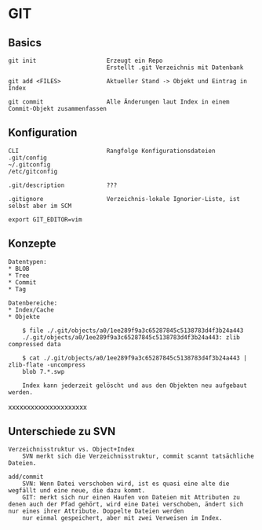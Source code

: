 GIT
===

Basics
------

    git init                    Erzeugt ein Repo
                                Erstellt .git Verzeichnis mit Datenbank

    git add <FILES>             Aktueller Stand -> Objekt und Eintrag in Index

    git commit                  Alle Änderungen laut Index in einem Commit-Objekt zusammenfassen

Konfiguration
-------------
    
    CLI                         Rangfolge Konfigurationsdateien 
    .git/config
    ~/.gitconfig
    /etc/gitconfig              
    
    .git/description            ???

    .gitignore                  Verzeichnis-lokale Ignorier-Liste, ist selbst aber im SCM                         
    
    export GIT_EDITOR=vim


Konzepte
--------

    Datentypen:
    * BLOB
    * Tree
    * Commit
    * Tag

    Datenbereiche:
    * Index/Cache
    * Objekte

        $ file ./.git/objects/a0/1ee289f9a3c65287845c5138783d4f3b24a443
        ./.git/objects/a0/1ee289f9a3c65287845c5138783d4f3b24a443: zlib compressed data
        
        $ cat ./.git/objects/a0/1ee289f9a3c65287845c5138783d4f3b24a443 | zlib-flate -uncompress  
        blob 7.*.swp

        Index kann jederzeit gelöscht und aus den Objekten neu aufgebaut werden.


xxxxxxxxxxxxxxxxxxxxx

Unterschiede zu SVN
-------------------
    
    Verzeichnisstruktur vs. Object+Index
        SVN merkt sich die Verzeichnisstruktur, commit scannt tatsächliche Dateien. 

    add/commit
        SVN: Wenn Datei verschoben wird, ist es quasi eine alte die wegfällt und eine neue, die dazu kommt.
        GIT: merkt sich nur einen Haufen von Dateien mit Attributen zu denen auch der Pfad gehört, wird eine Datei verschoben, ändert sich nur eines ihrer Attribute. Doppelte Dateien werden
        nur einmal gespeichert, aber mit zwei Verweisen im Index.

